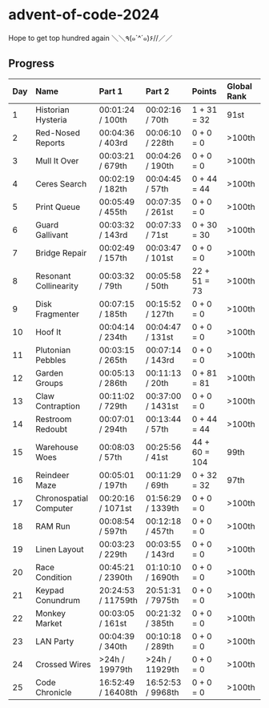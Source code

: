 # advent-of-code-2024

Hope to get top hundred again ＼＼٩(๑`^´๑)۶//／／

## Progress

| Day | Name                   | Part 1             | Part 2            | Points        | Global Rank |
| --- | :--------------------- | :----------------- | :---------------- | :------------ | :---------- |
| 1   | Historian Hysteria     | 00:01:24 / 100th   | 00:02:16 / 70th   | 1 + 31 = 32   | 91st        |
| 2   | Red-Nosed Reports      | 00:04:36 / 403rd   | 00:06:10 / 228th  | 0 + 0 = 0     | >100th      |
| 3   | Mull It Over           | 00:03:21 / 679th   | 00:04:26 / 190th  | 0 + 0 = 0     | >100th      |
| 4   | Ceres Search           | 00:02:19 / 182th   | 00:04:45 / 57th   | 0 + 44 = 44   | >100th      |
| 5   | Print Queue            | 00:05:49 / 455th   | 00:07:35 / 261st  | 0 + 0 = 0     | >100th      |
| 6   | Guard Gallivant        | 00:03:32 / 143rd   | 00:07:33 / 71st   | 0 + 30 = 30   | >100th      |
| 7   | Bridge Repair          | 00:02:49 / 157th   | 00:03:47 / 101st  | 0 + 0 = 0     | >100th      |
| 8   | Resonant Collinearity  | 00:03:32 / 79th    | 00:05:58 / 50th   | 22 + 51 = 73  | >100th      |
| 9   | Disk Fragmenter        | 00:07:15 / 185th   | 00:15:52 / 127th  | 0 + 0 = 0     | >100th      |
| 10  | Hoof It                | 00:04:14 / 234th   | 00:04:47 / 131st  | 0 + 0 = 0     | >100th      |
| 11  | Plutonian Pebbles      | 00:03:15 / 265th   | 00:07:14 / 143rd  | 0 + 0 = 0     | >100th      |
| 12  | Garden Groups          | 00:05:13 / 286th   | 00:11:13 / 20th   | 0 + 81 = 81   | >100th      |
| 13  | Claw Contraption       | 00:11:02 / 729th   | 00:37:00 / 1431st | 0 + 0 = 0     | >100th      |
| 14  | Restroom Redoubt       | 00:07:01 / 294th   | 00:13:44 / 57th   | 0 + 44 = 44   | >100th      |
| 15  | Warehouse Woes         | 00:08:03 / 57th    | 00:25:56 / 41st   | 44 + 60 = 104 | 99th        |
| 16  | Reindeer Maze          | 00:05:01 / 197th   | 00:11:29 / 69th   | 0 + 32 = 32   | 97th        |
| 17  | Chronospatial Computer | 00:20:16 / 1071st  | 01:56:29 / 1339th | 0 + 0 = 0     | >100th      |
| 18  | RAM Run                | 00:08:54 / 597th   | 00:12:18 / 457th  | 0 + 0 = 0     | >100th      |
| 19  | Linen Layout           | 00:03:23 / 229th   | 00:03:55 / 143rd  | 0 + 0 = 0     | >100th      |
| 20  | Race Condition         | 00:45:21 / 2390th  | 01:10:10 / 1690th | 0 + 0 = 0     | >100th      |
| 21  | Keypad Conundrum       | 20:24:53 / 11759th | 20:51:31 / 7975th | 0 + 0 = 0     | >100th      |
| 22  | Monkey Market          | 00:03:05 / 161st   | 00:21:32 / 385th  | 0 + 0 = 0     | >100th      |
| 23  | LAN Party              | 00:04:39 / 340th   | 00:10:18 / 289th  | 0 + 0 = 0     | >100th      |
| 24  | Crossed Wires          | >24h / 19979th     | >24h / 11929th    | 0 + 0 = 0     | >100th      |
| 25  | Code Chronicle         | 16:52:49 / 16408th | 16:52:53 / 9968th | 0 + 0 = 0     | >100th      |
